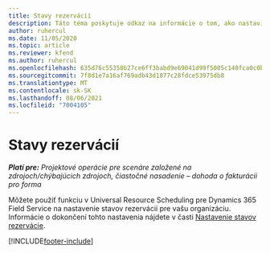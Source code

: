 ```yaml
---
title: Stavy rezervácií
description: Táto téma poskytuje odkaz na informácie o tom, ako nastaviť stavy rezervácie pre Project Operations.
author: ruhercul
ms.date: 11/05/2020
ms.topic: article
ms.reviewer: kfend
ms.author: ruhercul
ms.openlocfilehash: 635d76c55358b27ce6ff3babd9e69041d99f5005c140fca0c0bc28d7210ad168
ms.sourcegitcommit: 7f8d1e7a16af769adb43d1877c28fdce53975db8
ms.translationtype: MT
ms.contentlocale: sk-SK
ms.lasthandoff: 08/06/2021
ms.locfileid: "7004105"
---
```

# <a name="booking-statuses"></a>Stavy rezervácií

_**Platí pre:** Projektové operácie pre scenáre založené na zdrojoch/chýbajúcich zdrojoch, čiastočné nasadenie – dohoda o fakturácii pro forma_

Môžete použiť funkciu v Universal Resource Scheduling pre Dynamics 365 Field Service na nastavenie stavov rezervácií pre vašu organizáciu. Informácie o dokončení tohto nastavenia nájdete v časti [Nastavenie stavov rezervácie](/dynamics365/field-service/set-up-booking-statuses).


[!INCLUDE[footer-include](../includes/footer-banner.md)]